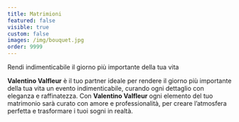 ```yaml
---
title: Matrimioni
featured: false
visible: true
custom: false
images: /img/bouquet.jpg
order: 9999
---
```

Rendi indimenticabile il giorno più importante della tua vita

<!--more-->

**Valentino Valfleur** è il tuo partner ideale per rendere il giorno più importante della tua vita un evento indimenticabile, curando ogni dettaglio con eleganza e raffinatezza. Con **Valentino Valfleur** ogni elemento del tuo matrimonio sarà curato con amore e professionalità, per creare l’atmosfera perfetta e trasformare i tuoi sogni in realtà.
